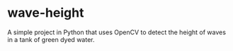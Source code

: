 # wave-height
A simple project in Python that uses OpenCV to detect the height of waves in a tank of green dyed water.
